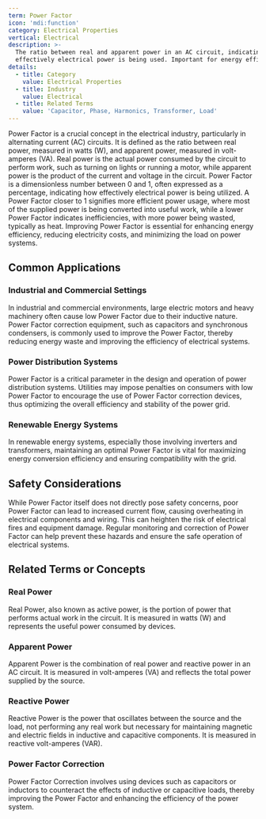 ```yaml
---
term: Power Factor
icon: 'mdi:function'
category: Electrical Properties
vertical: Electrical
description: >-
  The ratio between real and apparent power in an AC circuit, indicating how
  effectively electrical power is being used. Important for energy efficiency.
details:
  - title: Category
    value: Electrical Properties
  - title: Industry
    value: Electrical
  - title: Related Terms
    value: 'Capacitor, Phase, Harmonics, Transformer, Load'
---
```

Power Factor is a crucial concept in the electrical industry, particularly in alternating current (AC) circuits. It is defined as the ratio between real power, measured in watts (W), and apparent power, measured in volt-amperes (VA). Real power is the actual power consumed by the circuit to perform work, such as turning on lights or running a motor, while apparent power is the product of the current and voltage in the circuit. Power Factor is a dimensionless number between 0 and 1, often expressed as a percentage, indicating how effectively electrical power is being utilized. A Power Factor closer to 1 signifies more efficient power usage, where most of the supplied power is being converted into useful work, while a lower Power Factor indicates inefficiencies, with more power being wasted, typically as heat. Improving Power Factor is essential for enhancing energy efficiency, reducing electricity costs, and minimizing the load on power systems.

## Common Applications

### Industrial and Commercial Settings

In industrial and commercial environments, large electric motors and heavy machinery often cause low Power Factor due to their inductive nature. Power Factor correction equipment, such as capacitors and synchronous condensers, is commonly used to improve the Power Factor, thereby reducing energy waste and improving the efficiency of electrical systems.

### Power Distribution Systems

Power Factor is a critical parameter in the design and operation of power distribution systems. Utilities may impose penalties on consumers with low Power Factor to encourage the use of Power Factor correction devices, thus optimizing the overall efficiency and stability of the power grid.

### Renewable Energy Systems

In renewable energy systems, especially those involving inverters and transformers, maintaining an optimal Power Factor is vital for maximizing energy conversion efficiency and ensuring compatibility with the grid.

## Safety Considerations

While Power Factor itself does not directly pose safety concerns, poor Power Factor can lead to increased current flow, causing overheating in electrical components and wiring. This can heighten the risk of electrical fires and equipment damage. Regular monitoring and correction of Power Factor can help prevent these hazards and ensure the safe operation of electrical systems.

## Related Terms or Concepts

### Real Power

Real Power, also known as active power, is the portion of power that performs actual work in the circuit. It is measured in watts (W) and represents the useful power consumed by devices.

### Apparent Power

Apparent Power is the combination of real power and reactive power in an AC circuit. It is measured in volt-amperes (VA) and reflects the total power supplied by the source.

### Reactive Power

Reactive Power is the power that oscillates between the source and the load, not performing any real work but necessary for maintaining magnetic and electric fields in inductive and capacitive components. It is measured in reactive volt-amperes (VAR).

### Power Factor Correction

Power Factor Correction involves using devices such as capacitors or inductors to counteract the effects of inductive or capacitive loads, thereby improving the Power Factor and enhancing the efficiency of the power system.
